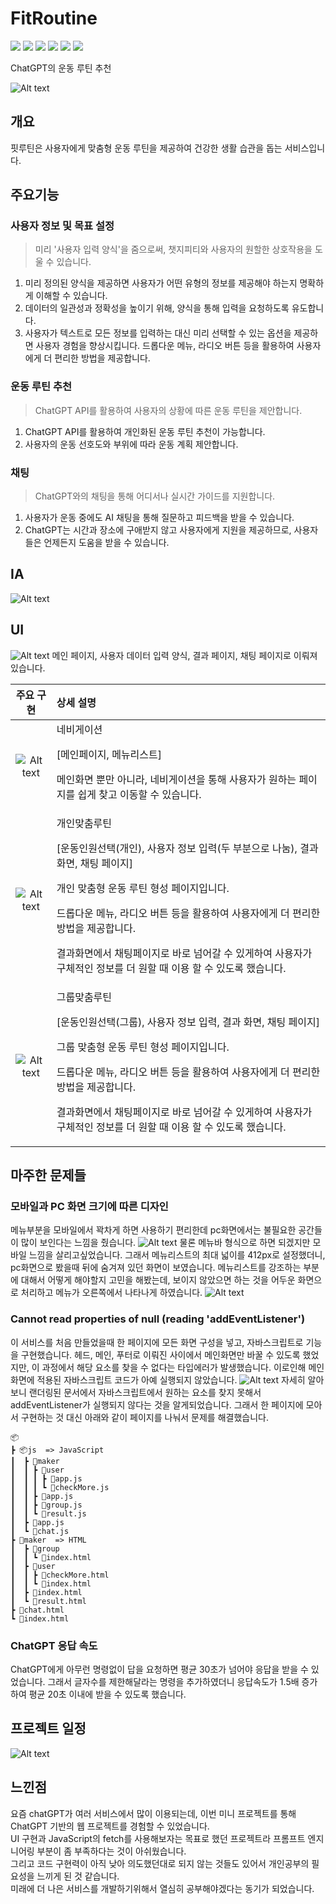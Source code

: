 # FitRoutine
<div>
  <img src="https://img.shields.io/badge/HTML5-E34F26?style=flat-square&logo=html5&logoColor=white"/>
  <img src="https://img.shields.io/badge/CSS3-1572B6?style=flat-square&logo=css3&logoColor=white"/>
  <img src="https://img.shields.io/badge/Sass-CC6699?style=flat-square&logo=Sass&logoColor=white"/>
  <img src="https://img.shields.io/badge/JavaScript-F7DF1E?style=flat-square&logo=javascript&logoColor=black"/>
  <img src="https://img.shields.io/badge/GitHub-181717?style=flat-square&logo=GitHub&logoColor=white"/>
  <img src="https://img.shields.io/badge/Figma-F24E1E?style=flat-square&logo=Figma&logoColor=white"/>
</div> 

ChatGPT의 운동 루틴 추천

![Alt text](<resources/img/readme/fitroutine logo.png>)
## 개요
핏루틴은 사용자에게 맞춤형 운동 루틴을 제공하여 건강한 생활 습관을 돕는 서비스입니다.

## 주요기능

### 사용자 정보 및 목표 설정
>  미리 '사용자 입력 양식'을 줌으로써, 챗지피티와 사용자의 원할한 상호작용을 도울 수 있습니다.

1. 미리 정의된 양식을 제공하면 사용자가 어떤 유형의 정보를 제공해야 하는지 명확하게 이해할 수 있습니다.
2. 데이터의 일관성과 정확성을 높이기 위해, 양식을 통해 입력을 요청하도록 유도합니다.
3. 사용자가 텍스트로 모든 정보를 입력하는 대신 미리 선택할 수 있는 옵션을 제공하면 사용자 경험을 향상시킵니다.
드롭다운 메뉴, 라디오 버튼 등을 활용하여 사용자에게 더 편리한 방법을 제공합니다.

### 운동 루틴 추천
> ChatGPT API를 활용하여 사용자의 상황에 따른 운동 루틴을 제안합니다.

1. ChatGPT API를 활용하여 개인화된 운동 루틴 추천이 가능합니다.
2. 사용자의 운동 선호도와 부위에 따라 운동 계획 제안합니다.

### 채팅
> ChatGPT와의 채팅을 통해 어디서나 실시간 가이드를 지원합니다.

1. 사용자가 운동 중에도 AI 채팅을 통해 질문하고 피드백을 받을 수 있습니다.
2.  ChatGPT는 시간과 장소에 구애받지 않고 사용자에게 지원을 제공하므로, 사용자들은 언제든지 도움을 받을 수 있습니다.

## IA
![Alt text](<resources/img/readme/FitRoutine IA.png>)
## UI
![Alt text](<resources/img/readme/FitRoutine UI.png>)
메인 페이지, 사용자 데이터 입력 양식, 결과 페이지, 채팅 페이지로 이뤄져있습니다.

|              주요 구현               |     상세 설명     |
| :----------------------------------: |:--------------- |
| ![Alt text](resources/img/readme/menu.gif)|네비게이션<p>[메인페이지, 메뉴리스트]</p> <p>메인화면 뿐만 아니라, 네비게이션을 통해 사용자가 원하는 페이지를 쉽게 찾고 이동할 수 있습니다.</p>|
|![Alt text](resources/img/readme/user.gif)|개인맞춤루틴<p>[운동인원선택(개인), 사용자 정보 입력(두 부분으로 나눔), 결과 화면, 채팅 페이지]</p> <p>개인 맞춤형 운동 루틴 형성 페이지입니다.</p><p>드롭다운 메뉴, 라디오 버튼 등을 활용하여 사용자에게 더 편리한 방법을 제공합니다.</p><p>결과화면에서 채팅페이지로 바로 넘어갈 수 있게하여 사용자가 구체적인 정보를 더 원할 때 이용 할 수 있도록 했습니다.</p>|
|![Alt text](resources/img/readme/group.gif)|그룹맞춤루틴<p>[운동인원선택(그룹), 사용자 정보 입력, 결과 화면, 채팅 페이지]</p> <p>그룹 맞춤형 운동 루틴 형성 페이지입니다.</p><p>드롭다운 메뉴, 라디오 버튼 등을 활용하여 사용자에게 더 편리한 방법을 제공합니다.</p><p>결과화면에서 채팅페이지로 바로 넘어갈 수 있게하여 사용자가 구체적인 정보를 더 원할 때 이용 할 수 있도록 했습니다.</p>|

## 마주한 문제들
### 모바일과 PC 화면 크기에 따른 디자인
메뉴부분을 모바일에서 꽉차게 하면 사용하기 편리한데 pc화면에서는 불필요한 공간들이 많이 보인다는 느낌을 줬습니다.
![Alt text](resources/img/readme/solution1-1.png)
물론 메뉴바 형식으로 하면 되겠지만 모바일 느낌을 살리고싶었습니다. 그래서 메뉴리스트의 최대 넓이를 412px로 설정했더니, pc화면으로 봤을때 뒤에 숨겨져 있던 화면이 보였습니다. 메뉴리스트를 강조하는 부분에 대해서 어떻게 해야할지 고민을 해봤는데, 보이지 않았으면 하는 것을 어두운 화면으로 처리하고 메뉴가 오른쪽에서 나타나게 하였습니다.
![Alt text](resources/img/readme/solution1-2.png)
### Cannot read properties of null (reading 'addEventListener')
이 서비스를 처음 만들었을때 한 페이지에 모든 화면 구성을 넣고, 자바스크립트로 기능을 구현했습니다. 헤드, 메인, 푸터로 이뤄진 사이에서 메인화면만 바꿀 수 있도록 했었지만, 이 과정에서 해당 요소를 찾을 수 없다는 타입에러가 발생했습니다. 이로인해 메인화면에 적용된 자바스크립트 코드가 아예 실행되지 않았습니다.
![Alt text](resources/img/readme/error.png)
자세히 알아보니 랜더링된 문서에서 자바스크립트에서 원하는 요소를 찾지 못해서 addEventListener가 실행되지 않다는 것을 알게되었습니다.
그래서 한 페이지에 모아서 구현하는 것 대신 아래와 같이 페이지를 나눠서 문제를 해결했습니다.

```
📦
┣ 📦js  => JavaScript
┃  ┣ 📂maker
┃  ┃ ┣ 📂user
┃  ┃ ┃ ┣ 📜app.js
┃  ┃ ┃ ┗ 📜checkMore.js
┃  ┃ ┣ 📜app.js
┃  ┃ ┣ 📜group.js
┃  ┃ ┗ 📜result.js
┃  ┣ 📜app.js
┃  ┗ 📜chat.js
┣ 📂maker  => HTML
┃  ┣ 📂group
┃  ┃ ┗ 📜index.html
┃  ┣ 📂user
┃  ┃ ┣ 📜checkMore.html
┃  ┃ ┗ 📜index.html
┃  ┣ 📜index.html
┃  ┗ 📜result.html
┣ 📜chat.html
┗ 📜index.html
 ```
### ChatGPT 응답 속도
ChatGPT에게 아무런 명령없이 답을 요청하면 평균 30초가 넘어야 응답을 받을 수 있었습니다. 그래서 글자수를 제한해달라는 명령을 추가하였더니 응답속도가 1.5배 증가하여 평균 20초 이내에 받을 수 있도록 했습니다.
## 프로젝트 일정
![Alt text](<resources/img/readme/FitRoutine GanttChart.png>)

 ## 느낀점
 요즘 chatGPT가 여러 서비스에서 많이 이용되는데, 이번 미니 프로젝트를 통해 ChatGPT 기반의 웹 프로젝트를 경험할 수 있었습니다.  
 UI 구현과 JavaScript의 fetch를 사용해보자는 목표로 했던 프로젝트라 프롬프트 엔지니어링 부분이 좀 부족하다는 것이 아쉬웠습니다.  
 그리고 코드 구현력이 아직 낮아 의도했던대로 되지 않는 것들도 있어서 개인공부의 필요성을 느끼게 된 것 같습니다.  
 미래에 더 나은 서비스를 개발하기위해서 열심히 공부해야겠다는 동기가 되었습니다.